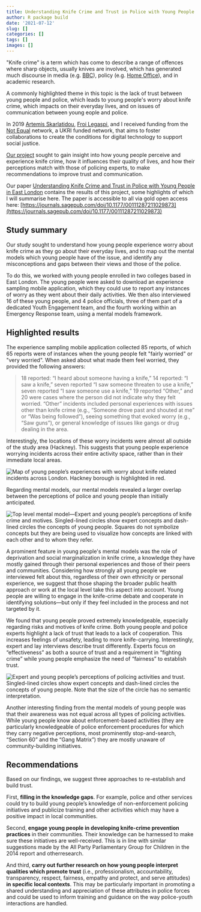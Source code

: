 ```yaml
---
title: Understanding Knife Crime and Trust in Police with Young People in East London
author: R package build
date: '2021-07-12'
slug: []
categories: []
tags: []
images: []
---
```



"Knife crime" is a term which has come to describe a range of offences where sharp objects, usually knives are involved, which has generated much discourse in media (e.g. [BBC](https://www.bbc.com/news/uk-42749089)), policy (e.g. [Home Office](https://www.gov.uk/government/publications/serious-violence-strategy)), and in academic research.  

A commonly highlighted theme in this topic is the lack of trust between young people and police, which leads to young people's worry about knife crime, which impacts on their everyday lives, and on issues of communication between young eople and police. 


In 2019 [Artemis Skarlatidou](https://www.geog.ucl.ac.uk/research/research-centres/excites/people/dr.-artemis-skarlatidou), [Froi Legaspi](https://froilanlegaspi.medium.com/), and I received funding from the [Not Equal](https://not-equal.tech/#about) network, a UKRI funded network, that aims to foster collaborations to create the conditions for digital technology to support social justice.


[Our project](https://not-equal.tech/portfolio/civic-innovation-in-community-safety-policing-and-trust-with-young-people/) sought to gain insight into how young people perceive and experience knife crime, how it influences their quality of lives, and how their perceptions match with those of policing experts, to make recommendations to improve trust and communication. 


Our paper [Understanding Knife Crime and Trust in Police with Young People in East London](https://journals.sagepub.com/doi/10.1177/00111287211029873) contains the results of this project, some highlights of which I will summarise here. The paper is accessible to all via gold open access here: [https://journals.sagepub.com/doi/10.1177/00111287211029873](https://journals.sagepub.com/doi/10.1177/00111287211029873)

## Study summary

Our study sought to understand how young people experience worry about knife crime as they go about their everyday lives, and to map out the mental models which young people have of the issue, and identify any misconceptions and gaps between their views and those of the police. 

To do this, we worked with young people enrolled in two colleges based in East London. The young people were asked to download an experience sampling mobile application, which they could use to report any instances of worry as they went about their daily activities. We then also interviewed 16 of these young people, and 4 police officials, three of them part of a dedicated Youth Engagement team, and the fourth working within an Emergency Response team, using a mental models framework. 



## Highlighted results

The experience sampling mobile application collected 85 reports, of which 65 reports were of instances when the young people felt "fairly worried" or "very worried". When asked about what made them feel worried, they provided the following answers: 

> 18 reported: “I heard about someone having a knife,” 14 reported: “I saw a knife,” seven reported “I saw someone threaten to use a knife,” seven reported “I saw someone use a knife,” 19 reported “Other,” and 20 were cases where the person did not indicate why they felt worried. “Other” incidents included personal experiences with issues other than knife crime (e.g., “Someone drove past and shouted at me” or “Was being followed”), seeing something that evoked worry (e.g., “Saw guns”), or general knowledge of issues like gangs or drug dealing in the area.

Interestingly, the locations of these worry incidents were almost all outside of the study area (Hackney). This suggests that young people experience worrying incidents across their entire activity space, rather than in their immediate local areas. 

![Map of young people’s experiences with worry about knife related incidents across London. Hackney borough is highlighted in red.](\img\cincity_fig1.gif)

Regarding mental models, our mental models revealed a larger overlap between the perceptions of police and young people than initially anticipated. 

![Top level mental model—Expert and young people’s perceptions of knife crime and motives. Singled-lined circles show expert concepts and dash-lined circles the concepts of young people. Squares do not symbolize concepts but they are being used to visualize how concepts are linked with each other and to whom they refer.](\img\cincity_fig2.jpeg)

A prominent feature in young people's mental models was the role of deprivation and social marginalization in knife crime, a knowledge they have mostly gained through their personal experiences and those of their peers and communities. Considering how strongly all young people we interviewed felt about this, regardless of their own ethnicity or personal experience, we suggest that those shaping the broader public health approach or work at the local level take this aspect into account. Young people are willing to engage in the knife-crime debate and cooperate in identifying solutions—but only if they feel included in the process and not targeted by it. 


We found that young people proved extremely knowledgeable, especially regarding risks and motives of knife crime. Both young people and police experts highlight a lack of trust that leads to a lack of cooperation. This increases feelings of unsafety, leading to more knife-carrying. Interestingly, expert and lay interviews describe trust differently. Experts focus on “effectiveness” as both a source of trust and a requirement in “fighting crime” while young people emphasize the need of “fairness” to establish trust. 

![Expert and young people’s perceptions of policing activities and trust. Singled-lined circles show expert concepts and dash-lined circles the concepts of young people. Note that the size of the circle has no semantic interpretation.](\img\cincity_fig3.jpeg)

Another interesting finding from the mental models of young people was that their awareness was not equal across all types of policing activities. While young people know about enforcement-based activities (they are particularly knowledgeable of police enforcement procedures for which they carry negative perceptions, most prominently stop-and-search, “Section 60” and the “Gang Matrix”) they are mostly unaware of community-building initiatives.

## Recommendations

Based on our findings, we suggest three approaches to re-establish and build trust. 


First, **filling in the knowledge gaps**. For example, police and other services could try to build young people’s knowledge of non-enforcement policing initiatives and publicize training and other activities which may have a positive impact in local communities. 


Second, **engage young people in developing knife-crime prevention practices** in their communities. Their knowledge can be harnessed to make sure these initiatives are well-received. This is in line with similar suggestions made by the All Party Parliamentary Group for Children in the 2014 report and otherresearch.


And third, **carry out further research on how young people interpret qualities which promote trust** (i.e., professionalism, accountability, transparency, respect, fairness, empathy and protect, and serve attitudes) **in specific local contexts**. This may be particularly important in promoting a shared understanding and appreciation of these attributes in police forces and could be used to inform training and guidance on the way police-youth interactions are handled.


